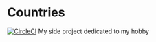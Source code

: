 # Countries
[![CircleCI](https://dl.circleci.com/status-badge/img/gh/c0pland/Countries/tree/main.svg?style=svg)](https://dl.circleci.com/status-badge/redirect/gh/c0pland/Countries/tree/main)
My side project dedicated to my hobby
